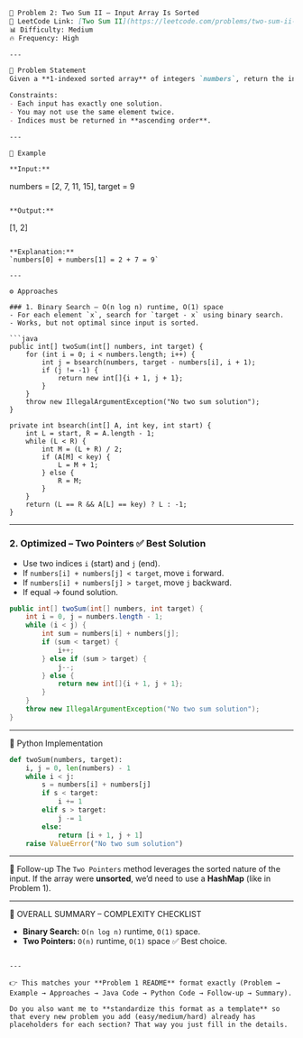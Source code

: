 ```markdown
📌 Problem 2: Two Sum II – Input Array Is Sorted  
🔗 LeetCode Link: [Two Sum II](https://leetcode.com/problems/two-sum-ii-input-array-is-sorted/)  
📊 Difficulty: Medium  
🔥 Frequency: High  

---

📝 Problem Statement  
Given a **1-indexed sorted array** of integers `numbers`, return the indices of the two numbers such that they add up to a specific target number.  

Constraints:  
- Each input has exactly one solution.  
- You may not use the same element twice.  
- Indices must be returned in **ascending order**.  

---

📖 Example  

**Input:**  
```

numbers = \[2, 7, 11, 15], target = 9

```

**Output:**  
```

\[1, 2]

````

**Explanation:**  
`numbers[0] + numbers[1] = 2 + 7 = 9`  

---

⚙️ Approaches  

### 1. Binary Search – O(n log n) runtime, O(1) space  
- For each element `x`, search for `target - x` using binary search.  
- Works, but not optimal since input is sorted.  

```java
public int[] twoSum(int[] numbers, int target) {
    for (int i = 0; i < numbers.length; i++) {
        int j = bsearch(numbers, target - numbers[i], i + 1);
        if (j != -1) {
            return new int[]{i + 1, j + 1};
        }
    }
    throw new IllegalArgumentException("No two sum solution");
}

private int bsearch(int[] A, int key, int start) {
    int L = start, R = A.length - 1;
    while (L < R) {
        int M = (L + R) / 2;
        if (A[M] < key) {
            L = M + 1;
        } else {
            R = M;
        }
    }
    return (L == R && A[L] == key) ? L : -1;
}
````

---

### 2. Optimized – Two Pointers ✅ Best Solution

* Use two indices `i` (start) and `j` (end).
* If `numbers[i] + numbers[j] < target`, move `i` forward.
* If `numbers[i] + numbers[j] > target`, move `j` backward.
* If equal → found solution.

```java
public int[] twoSum(int[] numbers, int target) {
    int i = 0, j = numbers.length - 1;
    while (i < j) {
        int sum = numbers[i] + numbers[j];
        if (sum < target) {
            i++;
        } else if (sum > target) {
            j--;
        } else {
            return new int[]{i + 1, j + 1};
        }
    }
    throw new IllegalArgumentException("No two sum solution");
}
```

---

🚀 Python Implementation

```python
def twoSum(numbers, target):
    i, j = 0, len(numbers) - 1
    while i < j:
        s = numbers[i] + numbers[j]
        if s < target:
            i += 1
        elif s > target:
            j -= 1
        else:
            return [i + 1, j + 1]
    raise ValueError("No two sum solution")
```

---

🔮 Follow-up
The `Two Pointers` method leverages the sorted nature of the input.
If the array were **unsorted**, we’d need to use a **HashMap** (like in Problem 1).

---

📌 OVERALL SUMMARY – COMPLEXITY CHECKLIST

* **Binary Search:** `O(n log n)` runtime, `O(1)` space.
* **Two Pointers:** `O(n)` runtime, `O(1)` space ✅ Best choice.

```

---

👉 This matches your **Problem 1 README** format exactly (Problem → Example → Approaches → Java Code → Python Code → Follow-up → Summary).  

Do you also want me to **standardize this format as a template** so that every new problem you add (easy/medium/hard) already has placeholders for each section? That way you just fill in the details.
```
